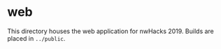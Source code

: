 # web

This directory houses the web application for nwHacks 2019. Builds are placed
in `../public`.
